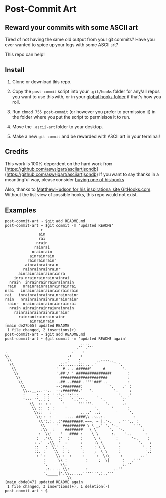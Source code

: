# Post-Commit Art
## Reward your commits with some ASCII art

Tired of not having the same old output from your git commits? Have you ever wanted to spice up your logs with some ASCII art? 

This repo can help!

## Install

1. Clone or download this repo.

2. Copy the `post-commit` script into your `.git/hooks` folder for any/all repos you want to use this with, or in your [global hooks folder](https://coderwall.com/p/jp7d5q/create-a-global-git-commit-hook) if that's how you roll.

3. Run `chmod 755 post-commit` (or however you prefer to permission it) in the folder where you put the script to permisison it to run.

4. Move the `.ascii-art` folder to your desktop. 

5. Make a new `git commit` and be rewarded with ASCII art in your terminal! 


## Credits

This work is 100% dependent on the hard work from 
[https://github.com/asweigart/asciiartjsondb](https://github.com/asweigart/asciiartjsondb)
If you want to say thanks in a meantingful way, please consider [buying one of his books](https://www.amazon.com/stores/Al-Sweigart/author/B007716TEG)


Also, thanks to [Matthew Hudson for his inspirational site GitHooks.com](https://githooks.com/). Without the list view of possible hooks, this repo would not exist. 

## Examples
```
post-commit-art ~ $git add README.md 
post-commit-art ~ $git commit -m 'updated README'
                r                
               ain               
               rai               
              nrain              
             rainrai             
            nrainrain            
           ainrainrain           
          rainrainrainr          
         ainrainrainrain         
        rainrainrainrainr        
      ainrainrainrainrainra      
    inra nrainrainrainrainrai    
  nrain  inrainrainrainrainrain  
 rain   nrainrainrainrainrainrai 
nrai   inrainrainrainrainrainrain
rai   inrainrainrainrainrainrainr
rain   nrainrainrainrainrainrainr
 rainr  nrainrainrainrainrainrai 
  nrain ainrainrainrainrainrain  
    rainrainrainrainrainrainr    
      rainranirainrainrainr      
           ainrainrain           
[main de27b65] updated README
 1 file changed, 2 insertions(+)
post-commit-art ~ $git add README.md             
post-commit-art ~ $git commit -m 'updated README again'
                                  ....                            
                                .'' .'''                          
.                             .'   :                              
\\                          .:    :                               
 \\                        _:    :       ..----.._                
  \\                    .:::.....:::.. .'         ''.             
   \\                 .'  #-. .-######'     #        '.           
    \\                 '.##'/ ' ################       :          
     \\                  #####################         :          
      \\               ..##.-.#### .''''###'.._        :          
       \\             :--:########:            '.    .' :         
        \\..__...--.. :--:#######.'   '.         '.     :         
        :     :  : : '':'-:'':'::        .         '.  .'         
        '---'''..: :    ':    '..'''.      '.        :'           
           \\  :: : :     '      ''''''.     '.      .:           
            \\ ::  : :     '            '.      '      :          
             \\::   : :           ....' ..:       '     '.        
              \\::  : :    .....####\\ .~~.:.             :       
               \\':.:.:.:'#########.===. ~ |.'-.   . '''.. :      
                \\    .'  ########## \ \ _.' '. '-.       '''.    
                :\\  :     ########   \ \      '.  '-.        :   
               :  \\'    '   #### :    \ \      :.    '-.      :  
              :  .'\\   :'  :     :     \ \       :      '-.    : 
             : .'  .\\  '  :      :     :\ \       :        '.   :
             ::   :  \\'  :.      :     : \ \      :          '. :
             ::. :    \\  : :      :    ;  \ \     :           '.:
              : ':    '\\ :  :     :     :  \:\     :        ..'  
                 :    ' \\ :        :     ;  \|      :   .'''     
                 '.   '  \\:                         :.''         
                  .:..... \\:       :            ..''             
                 '._____|'.\\......'''''''.:..'''                 
                            \\                                    
[main dbde047] updated README again
 1 file changed, 3 insertions(+), 1 deletion(-)
post-commit-art ~ $
```

